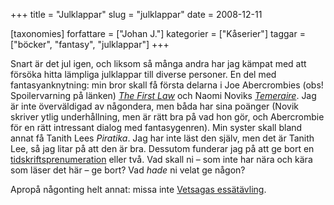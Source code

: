 +++
title = "Julklappar"
slug = "julklappar"
date = 2008-12-11

[taxonomies]
forfattare = ["Johan J."]
kategorier = ["Kåserier"]
taggar = ["böcker", "fantasy", "julklappar"]
+++

Snart är det jul igen, och liksom så många andra har jag kämpat med att försöka hitta lämpliga julklappar till diverse personer. En del med fantasyanknytning: min bror skall få första delarna i Joe Abercrombies (obs! Spoilervarning på länken) <i><a href="http://vetsaga.se/?p=37" target="_blank">The First Law</a></i> och Naomi Noviks <i><a href="http://www.catahya.net/litteratur/recensioner.asp?id=586" target="_blank">Temeraire</a></i>. Jag är inte överväldigad av någondera, men båda har sina poänger (Novik skriver ytlig underhållning, men är rätt bra på vad hon gör, och Abercrombie för en rätt intressant dialog med fantasygenren). Min syster skall bland annat få Tanith Lees <i>Piratika</i>. Jag har inte läst den själv, men det är Tanith Lee, så jag litar på att den är bra. Dessutom funderar jag på att ge bort en <a href="http://vetsaga.se/a/?p=225" target="_blank">tidskriftsprenumeration</a> eller två. Vad skall ni – som inte har nära och kära som läser det här – ge bort? Vad <i>hade</i> ni velat ge någon?

Apropå någonting helt annat: missa inte <a href="http://vetsaga.se/essatavling/" target="_blank">Vetsagas essätävling</a>.
